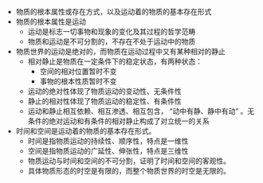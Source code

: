 - 物质的根本属性或存在方式，以及运动着的物质的基本存在形式
- 物质的根本属性是运动
	- 运动是标志一切事物和现象的变化及其过程的哲学范畴
	- 物质和运动是不可分割的，不存在不处于运动中的物质
- 物质世界的运动是绝对的，而物质在运动过程中又有某种相对的静止
	- 相对静止是物质在一定条件下的稳定状态，有两种状态：
		- 空间的相对位置暂时不变
		- 事物的根本性质暂时不变
	- 运动的绝对性体现了物质运动的变动性、无条件性
	- 静止的相对性体现了物质运动的稳定性、有条件性
	- 运动和静止相互依赖、相互渗透、相互包含， “动中有静、静中有动” 。无条件的绝对运动和有条件的相对静止构成了对立统一的关系
- 时间和空间是运动着的物质的基本存在形式。
	- 时间是指物质运动的持续性、顺序性，特点是一维性
	- 空间是指物质运动的广延性、伸张性，特点是三维性
	- 物质运动与时间和空间的不可分割，证明了时间和空间的客观性。
	- 具体物质形态的时空是有限的，而整个物质世界的时空是无限的。